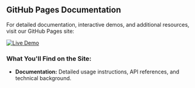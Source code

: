 ## GitHub Pages Documentation

For detailed documentation, interactive demos, and additional resources, visit our GitHub Pages site:

[![Live Demo](https://img.shields.io/badge/Live-Demo-blue)](https://zhoujs93.github.io/SentientAi/)

### What You'll Find on the Site:
- **Documentation:** Detailed usage instructions, API references, and technical background.
